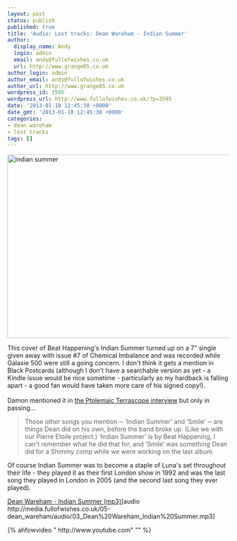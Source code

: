 ```yaml
---
layout: post
status: publish
published: true
title: 'Audio: Lost tracks: Dean Wareham - Indian Summer'
author:
  display_name: Andy
  login: admin
  email: andy@fullofwishes.co.uk
  url: http://www.grange85.co.uk
author_login: admin
author_email: andy@fullofwishes.co.uk
author_url: http://www.grange85.co.uk
wordpress_id: 3595
wordpress_url: http://www.fullofwishes.co.uk/?p=3595
date: '2013-01-18 12:45:30 +0000'
date_gmt: '2013-01-18 12:45:30 +0000'
categories:
- dean wareham
- lost tracks
tags: []
---
```

<p><a href="http://www.flickr.com/photos/meiandra/7799058126/" title="indian summer by kelsey hannah, on Flickr"><img class="aligncenter" src="http://farm9.staticflickr.com/8289/7799058126_dc4988fa4c_z.jpg" width="640" height="416" alt="indian summer"></a></p>
<p>This cover of Beat Happening's Indian Summer turned up on a 7" single given away with issue #7 of Chemical Imbalance and was recorded while Galaxie 500 were still a going concern. I don't think it gets a mention in Black Postcards (although I don't have a searchable version as yet - a Kindle issue would be nice sometime - particularly as my hardback is falling apart - a good fan would have taken more care of his signed copy!).<br />
<a id="more"></a><a id="more-3595"></a><br />
Damon mentioned it in <a href="http://www.terrascope.co.uk/MyBackPages/Damon_and_Naomi.htm">the Ptolemaic Terrascope interview</a> but only in passing...</p>
<blockquote><p>Those other songs you mention ‑‑ ‘Indian Summer’ and ‘Smile’ ‑‑ are things Dean did on his own, before the band broke up. (Like we with our Pierre Etoile project.) ‘Indian Summer’ is by Beat Happening, I can't remember what he did that for, and ‘Smile’ was something Dean did for a Shimmy comp while we were working on the last album</p></blockquote>
<p>Of course Indian Summer was to become a staple of Luna's set throughout their life - they played it as their first London show in 1992 and was the last song they played in London in 2005 (and the second last song they ever played).</p>
<p><a href="http://media.fullofwishes.co.uk/05-dean_wareham/audio/03_Dean%20Wareham_Indian%20Summer.mp3">Dean Wareham - Indian Summer (mp3)</a>[audio http://media.fullofwishes.co.uk/05-dean_wareham/audio/03_Dean%20Wareham_Indian%20Summer.mp3]</p>
{% ahfowvideo " http://www.youtube.com" "" %}
